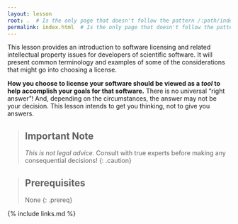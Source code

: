 ```yaml
---
layout: lesson
root: .  # Is the only page that doesn't follow the pattern /:path/index.html
permalink: index.html  # Is the only page that doesn't follow the pattern /:path/index.html
---
```


This lesson provides an introduction to software licensing and related intellectual property issues for developers of scientific software.
It will present common terminology and examples of some of the considerations that might go into choosing a license.

**How you choose to license your software should be viewed as a *tool* to help accomplish your goals for that software.**
There is no universal “right answer”!
And, depending on the circumstances, the answer may not be your decision.
This lesson intends to get you thinking, not to give you answers.


> ## Important Note
>
> *This is not legal advice.* Consult with true experts before making any consequential decisions!
{: .caution}

> ## Prerequisites
>
> None
{: .prereq}

{% include links.md %}
